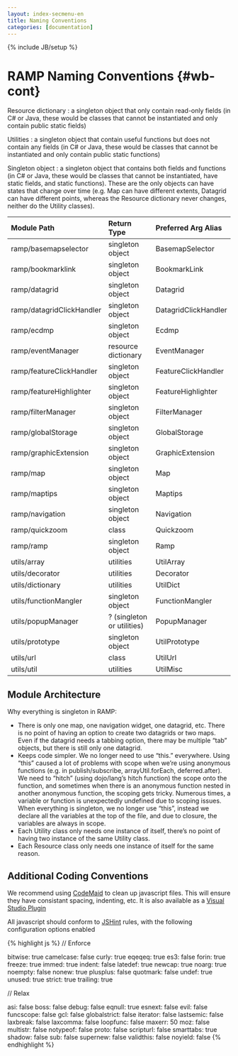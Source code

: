 ```yaml
---
layout: index-secmenu-en
title: Naming Conventions
categories: [documentation]
---
```

{% include JB/setup %}

# RAMP Naming Conventions {#wb-cont}

Resource dictionary
: a singleton object that only contain read-only fields (in C# or Java, these would be classes that cannot be instantiated and only contain public static fields)

Utilities
: a singleton object that contain useful functions but does not contain any fields (in C# or Java, these would be classes that cannot be instantiated and only contain public static functions)

Singleton object
: a singleton object that contains both fields and functions (in C# or Java, these would be classes that cannot be instantiated, have static fields, and static functions). These are the only objects can have states that change over time (e.g. Map can have different extents, Datagrid can have different points, whereas the Resource dictionary never changes, neither do the Utility classes).

| Module Path | Return Type | Preferred Arg Alias |
|:--------|:-------|:--------|
| ramp/basemapselector | singleton object | BasemapSelector |
| ramp/bookmarklink | singleton object | BookmarkLink |
| ramp/datagrid | singleton object | Datagrid |
| ramp/datagridClickHandler | singleton object | DatagridClickHandler |
| ramp/ecdmp | singleton object | Ecdmp |
| ramp/eventManager | resource dictionary | EventManager |
| ramp/featureClickHandler | singleton object | FeatureClickHandler |
| ramp/featureHighlighter | singleton object | FeatureHighlighter |
| ramp/filterManager | singleton object | FilterManager |
| ramp/globalStorage | singleton object | GlobalStorage |
| ramp/graphicExtension | singleton object | GraphicExtension |
| ramp/map | singleton object | Map |
| ramp/maptips | singleton object | Maptips |
| ramp/navigation | singleton object | Navigation |
| ramp/quickzoom | class | Quickzoom |
| ramp/ramp | singleton object | Ramp |
| utils/array | utilities | UtilArray |
| utils/decorator | utilities | Decorator |
| utils/dictionary | utilities | UtilDict |
| utils/functionMangler | singleton object | FunctionMangler |
| utils/popupManager | ? (singleton or utilities) | PopupManager |
| utils/prototype | singleton object | UtilPrototype |
| utils/url | class | UtilUrl |
| utils/util | utilities | UtilMisc |

## Module Architecture
Why everything is singleton in RAMP:

* There is only one map, one navigation widget, one datagrid, etc. There is no point of having an option to create two datagrids or two maps. Even if the datagrid needs a tabbing option, there may be multiple “tab” objects, but there is still only one datagrid.
* Keeps code simpler. We no longer need to use “this.” everywhere. Using “this” caused a lot of problems with scope when we’re using anonymous functions (e.g. in publish/subscribe, arrayUtil.forEach, deferred.after). We need to “hitch” (using dojo/lang’s hitch function) the scope onto the function, and sometimes when there is an anonymous function nested in another anonymous function, the scoping gets tricky. Numerous times, a variable or function is unexpectedly undefined due to scoping issues. When everything is singleton, we no longer use “this”, instead we declare all the variables at the top of the file, and due to closure, the variables are always in scope.
* Each Utility class only needs one instance of itself, there’s no point of having two instance of the same Utility class.
* Each Resource class only needs one instance of itself for the same reason.

## Additional Coding Conventions

We recommend using [CodeMaid](http://www.codemaid.net/) to clean up javascript files.  This will ensure they have consistant spacing, indenting, etc.  It is also available as a [Visual Studio Plugin](http://visualstudiogallery.msdn.microsoft.com/76293c4d-8c16-4f4a-aee6-21f83a571496)

All javascript should conform to [JSHint](http://www.jshint.com/docs/options/) rules, with the following configuration options enabled

{% highlight js %}
// Enforce

bitwise: true
camelcase: false
curly: true
eqeqeq: true
es3: false
forin: true
freeze: true
immed: true
indent: false
latedef: true
newcap: true
noarg: true
noempty: false
nonew: true
plusplus: false
quotmark: false
undef: true
unused: true
strict: true
trailing: true

// Relax

asi: false
boss: false
debug: false
eqnull: true
esnext: false
evil: false
funcscope: false
gcl: false
globalstrict: false
iterator: false
lastsemic: false
laxbreak: false
laxcomma: false
loopfunc: false
maxerr: 50
moz: false
multistr: false
notypeof: false
proto: false
scripturl: false
smarttabs: true
shadow: false
sub: false
supernew: false
validthis: false
noyield: false
{% endhighlight %}
